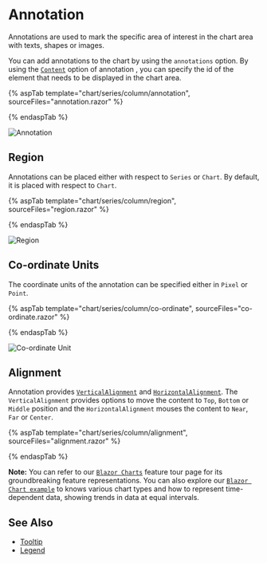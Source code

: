 # Annotation

Annotations are used to mark the specific area of interest in the chart area with texts, shapes or images.

<!-- markdownlint-disable MD033 -->

You can add annotations to the chart by using the <code>annotations</code> option. By using the
[`Content`](https://help.syncfusion.com/cr/blazor/Syncfusion.Blazor.Charts.ChartAnnotation.html#Syncfusion_Blazor_Charts_ChartAnnotation_Content) option of annotation , you can specify the id of the element that needs to be displayed in the chart area.

{% aspTab template="chart/series/column/annotation", sourceFiles="annotation.razor" %}

{% endaspTab %}

![Annotation](images/annotation/annotation-razor.png)

## Region

Annotations can be placed either with respect to `Series` or `Chart`. By default, it is placed with respect to `Chart`.

{% aspTab template="chart/series/column/region", sourceFiles="region.razor" %}

{% endaspTab %}

![Region](images/annotation/region-razor.png)

## Co-ordinate Units

The coordinate units of the annotation can be specified either in `Pixel` or `Point`.

{% aspTab template="chart/series/column/co-ordinate", sourceFiles="co-ordinate.razor" %}

{% endaspTab %}

![Co-ordinate Unit](images/annotation/co-ordinate-razor.png)

## Alignment

Annotation provides [`VerticalAlignment`](https://help.syncfusion.com/cr/blazor/Syncfusion.Blazor.Charts.ChartAnnotation.html) and [`HorizontalAlignment`](https://help.syncfusion.com/cr/blazor/Syncfusion.Blazor.Charts.ChartAnnotation.html). The `VerticalAlignment` provides options to move the content to `Top`, `Bottom` or `Middle` position and the `HorizontalAlignment` mouses the content to `Near`, `Far` or `Center`.

{% aspTab template="chart/series/column/alignment", sourceFiles="alignment.razor" %}

{% endaspTab %}

**Note:** You can refer to our [`Blazor Charts`](https://www.syncfusion.com/blazor-components/blazor-charts) feature tour page for its groundbreaking feature representations. You can also explore our [`Blazor Chart example`](https://blazor.syncfusion.com/demos/chart/line?theme=bootstrap4) to knows various chart types and how to represent time-dependent data, showing trends in data at equal intervals.

## See Also

* [Tooltip](./tool-tip)
* [Legend](./legend)